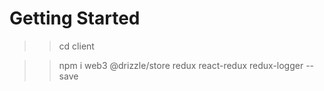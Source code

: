 # Getting Started 

>> cd client

>> npm i web3 @drizzle/store redux react-redux redux-logger --save
